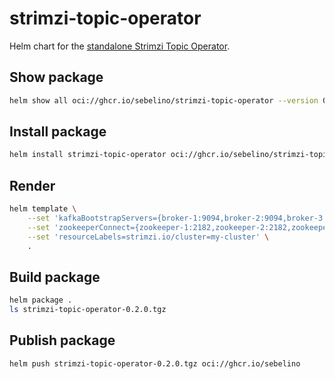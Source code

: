 # strimzi-topic-operator

Helm chart for the
[standalone Strimzi Topic Operator](https://github.com/strimzi/strimzi-kafka-operator/tree/0.32.0/install/topic-operator).

## Show package
```bash
helm show all oci://ghcr.io/sebelino/strimzi-topic-operator --version 0.2.0
```

## Install package
```bash
helm install strimzi-topic-operator oci://ghcr.io/sebelino/strimzi-topic-operator --namespace strimzi --version 0.2.0
```

## Render

```bash
helm template \
    --set 'kafkaBootstrapServers={broker-1:9094,broker-2:9094,broker-3:9094}' \
    --set 'zookeeperConnect={zookeeper-1:2182,zookeeper-2:2182,zookeeper-3:2182}' \
    --set 'resourceLabels=strimzi.io/cluster=my-cluster' \
    .
```

## Build package
```bash
helm package .
ls strimzi-topic-operator-0.2.0.tgz
```

## Publish package
```bash
helm push strimzi-topic-operator-0.2.0.tgz oci://ghcr.io/sebelino
```
